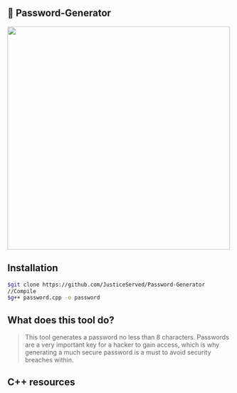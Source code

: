 ## 🔐 Password-Generator
<img src="https://cdn.images.express.co.uk/img/dynamic/59/590x/Password-964633.jpg?r=1535016721392" width=500px>

## Installation

```bash
$git clone https://github.com/JusticeServed/Password-Generator
//Compile
$g++ password.cpp -o password
```

## What does this tool do?
> This tool generates a password no less than 8 characters. Passwords are a very important key for a hacker to gain access, which is why generating a much secure
> password is a must to avoid security breaches within.

## C++ resources 
<a href="https://www.toptal.com/c/the-ultimate-list-of-resources-to-learn-c-and-c-plus-plus"></a>
<a href="https://www.cplusplus.com/"></a>

